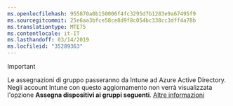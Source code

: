 ```yaml
---
ms.openlocfilehash: 955870a0b150006f4fc3295d7b1283e9a67495f9
ms.sourcegitcommit: 25e6aa3bfce58ce8d9f8c054bc338cc3dff4a78b
ms.translationtype: MTE75
ms.contentlocale: it-IT
ms.lasthandoff: 03/14/2019
ms.locfileid: "35289363"
---
```

>[!Important]
>Le assegnazioni di gruppo passeranno da Intune ad Azure Active Directory. Negli account Intune con questo aggiornamento non verrà visualizzata l'opzione **Assegna dispositivi ai gruppi seguenti**. [Altre informazioni](/intune-classic/deploy-use/ios-device-enrollment-program-in-microsoft-intune#changes-to-intune-group-assignments)
